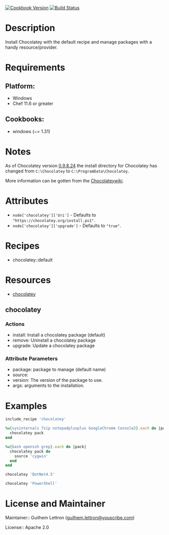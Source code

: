 [![Cookbook Version](https://img.shields.io/cookbook/v/chocolatey.svg)](https://supermarket.getchef.com/cookbooks/chocolatey) [![Build Status](http://img.shields.io/travis/chocolatey/chocolatey-cookbook/master.svg)](https://travis-ci.org/chocolatey/chocolatey-cookbook)

# Description

Install Chocolatey with the default recipe and manage packages with a handy resource/provider.

# Requirements

## Platform:

* Windows
* Chef 11.6 or greater

## Cookbooks:

* windows (~> 1.31)

# Notes

As of Chocolatey version
[0.9.8.24](https://github.com/chocolatey/chocolatey/blob/master/CHANGELOG.md#09824-july-3-2014)
the install directory for Chocolatey has changed from `C:\Chocolatey` to
`C:\ProgramData\Chocolatey`.

More information can be gotten from the [Chocolateywiki](https://github.com/chocolatey/chocolatey/wiki/DefaultChocolateyInstallReasoning).

# Attributes

* `node['chocolatey']['Uri']` -  Defaults to `"https://chocolatey.org/install.ps1"`.
* `node['chocolatey']['upgrade']` -  Defaults to `"true"`.

# Recipes

* chocolatey::default

# Resources

* [chocolatey](#chocolatey)

## chocolatey

### Actions

- install: Install a chocolatey package (default)
- remove: Uninstall a chocolatey package
- upgrade: Update a chocolatey package

### Attribute Parameters

- package: package to manage (default name)
- source:
- version: The version of the package to use.
- args: arguments to the installation.

# Examples

``` ruby
include_recipe 'chocolatey'

%w{sysinternals 7zip notepadplusplus GoogleChrome Console2}.each do |pack|
  chocolatey pack
end

%w{bash openssh grep}.each do |pack|
  chocolatey pack do
    source 'cygwin'
  end
end

chocolatey 'DotNet4.5'

chocolatey 'PowerShell'
```

# License and Maintainer

Maintainer:: Guilhem Lettron (<guilhem.lettron@youscribe.com>)

License:: Apache 2.0
